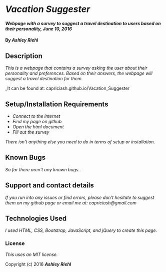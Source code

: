 # _Vacation Suggester_

#### _Webpage with a survey to suggest a travel destination to users based on their personality, June 10, 2016_

#### By _Ashley Riehl_

## Description

_This is a webpage that contains a survey asking the user about their personality and preferences.  Based on their answers, the webpage will suggest a travel destination for them._

_It can be found at: capriciash.github.io/Vacation_Suggester

## Setup/Installation Requirements

* _Connect to the internet_
* _Find my page on github_
* _Open the html document_
* _Fill out the survey_

_There isn't anything else you need to do in terms of setup or installation._

## Known Bugs

_So far there aren't any known bugs.._

## Support and contact details

_If you run into any issues or find errors, please don't hesitate to suggest them on my github page or email me at: capriciash@gmail.com_

## Technologies Used

_I used HTML, CSS, Bootstrap, JavaScript, and jQuery to create this page._

### License

*This uses an MIT license.*

Copyright (c) 2016 **_Ashley Riehl_**
